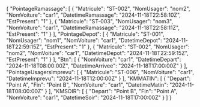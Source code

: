 {
  "PointageRamassage": [
    {
      "Matricule": "ST-002",
      "NomUsager": "nom2",
      "NomVoiture": "car1",
      "DatetimeRamassage": "2024-11-18T22:58:10Z",
      "EstPresent": "1"
    },
    {
      "Matricule": "ST-003",
      "NomUsager": "nom3",
      "NomVoiture": "car1",
      "DatetimeRamassage": "2024-11-18T22:58:11Z",
      "EstPresent": "1"
    }
  ],
  "PointageDepot": [
    {
      "Matricule": "ST-001",
      "NomUsager": "nom1",
      "NomVoiture": "car1",
      "DatetimeDepot": "2024-11-18T22:59:15Z",
      "EstPresent": "1"
    },
    {
      "Matricule": "ST-002",
      "NomUsager": "nom2",
      "NomVoiture": "car1",
      "DatetimeDepot": "2024-11-18T22:59:15Z",
      "EstPresent": "1"
    }
  ],
  "Btn": [
    {
      "NomVoiture": "car1",
      "DatetimeDepart": "2024-11-18T08:00:00Z",
      "DatetimeArrivee": "2024-11-18T17:00:00Z"
    }
  ],
  "PointageUsagersImprevu": [
    {
      "Matricule": "ST-006",
      "NomVoiture": "car1",
      "DatetimeImprevu": "2024-11-18T12:00:00Z"
    }
  ],
  "KMMATIN": [
    {
      "Depart": "Point A",
      "Fin": "Point B",
      "NomVoiture": "car1",
      "DatetimeMatin": "2024-11-18T08:00:00Z"
    }
  ],
  "KMSOIR": [
    {
      "Depart": "Point B",
      "Fin": "Point A",
      "NomVoiture": "car1",
      "DatetimeSoir": "2024-11-18T17:00:00Z"
    }
  ]
}
